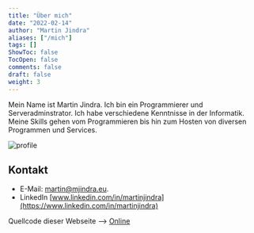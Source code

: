 ```yaml
---
title: "Über mich"
date: "2022-02-14"
author: "Martin Jindra"
aliases: ["/mich"]
tags: []
ShowToc: false
TocOpen: false
comments: false
draft: false
weight: 3
---
```


Mein Name ist Martin Jindra.
Ich bin ein Programmierer und Serveradminstrator.
Ich habe verschiedene Kenntnisse in der Informatik.
Meine Skills gehen vom Programmieren bis hin zum Hosten von diversen Programmen und Services.

![profile](/img/profile.png#center)

## Kontakt

+ E-Mail: [martin@mjindra.eu](mailto:martin@mjindra.eu).
+ LinkedIn [www.linkedin.com/in/martinjindra](https://www.linkedin.com/in/martinjindra)

Quellcode dieser Webseite --> [Online](https://gitlab.com/MartinJindra/mjindra.eu)
